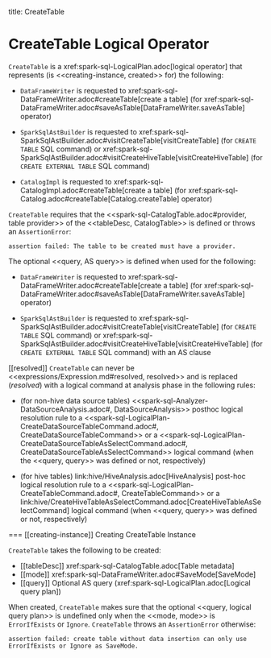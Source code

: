 title: CreateTable

# CreateTable Logical Operator

`CreateTable` is a xref:spark-sql-LogicalPlan.adoc[logical operator] that represents (is <<creating-instance, created>> for) the following:

* `DataFrameWriter` is requested to xref:spark-sql-DataFrameWriter.adoc#createTable[create a table] (for xref:spark-sql-DataFrameWriter.adoc#saveAsTable[DataFrameWriter.saveAsTable] operator)

* `SparkSqlAstBuilder` is requested to xref:spark-sql-SparkSqlAstBuilder.adoc#visitCreateTable[visitCreateTable] (for `CREATE TABLE` SQL command) or xref:spark-sql-SparkSqlAstBuilder.adoc#visitCreateHiveTable[visitCreateHiveTable] (for `CREATE EXTERNAL TABLE` SQL command)

* `CatalogImpl` is requested to xref:spark-sql-CatalogImpl.adoc#createTable[create a table] (for xref:spark-sql-Catalog.adoc#createTable[Catalog.createTable] operator)

`CreateTable` requires that the <<spark-sql-CatalogTable.adoc#provider, table provider>> of the <<tableDesc, CatalogTable>> is defined or throws an `AssertionError`:

```
assertion failed: The table to be created must have a provider.
```

The optional <<query, AS query>> is defined when used for the following:

* `DataFrameWriter` is requested to xref:spark-sql-DataFrameWriter.adoc#createTable[create a table] (for xref:spark-sql-DataFrameWriter.adoc#saveAsTable[DataFrameWriter.saveAsTable] operator)

* `SparkSqlAstBuilder` is requested to xref:spark-sql-SparkSqlAstBuilder.adoc#visitCreateTable[visitCreateTable] (for `CREATE TABLE` SQL command) or xref:spark-sql-SparkSqlAstBuilder.adoc#visitCreateHiveTable[visitCreateHiveTable] (for `CREATE EXTERNAL TABLE` SQL command) with an AS clause

[[resolved]]
`CreateTable` can never be <<expressions/Expression.md#resolved, resolved>> and is replaced (_resolved_) with a logical command at analysis phase in the following rules:

* (for non-hive data source tables) <<spark-sql-Analyzer-DataSourceAnalysis.adoc#, DataSourceAnalysis>> posthoc logical resolution rule to a <<spark-sql-LogicalPlan-CreateDataSourceTableCommand.adoc#, CreateDataSourceTableCommand>> or a <<spark-sql-LogicalPlan-CreateDataSourceTableAsSelectCommand.adoc#, CreateDataSourceTableAsSelectCommand>> logical command (when the <<query, query>> was defined or not, respectively)

* (for hive tables) link:hive/HiveAnalysis.adoc[HiveAnalysis] post-hoc logical resolution rule to a <<spark-sql-LogicalPlan-CreateTableCommand.adoc#, CreateTableCommand>> or a link:hive/CreateHiveTableAsSelectCommand.adoc[CreateHiveTableAsSelectCommand] logical command (when <<query, query>> was defined or not, respectively)

=== [[creating-instance]] Creating CreateTable Instance

`CreateTable` takes the following to be created:

* [[tableDesc]] xref:spark-sql-CatalogTable.adoc[Table metadata]
* [[mode]] xref:spark-sql-DataFrameWriter.adoc#SaveMode[SaveMode]
* [[query]] Optional AS query (xref:spark-sql-LogicalPlan.adoc[Logical query plan])

When created, `CreateTable` makes sure that the optional <<query, logical query plan>> is undefined only when the <<mode, mode>> is `ErrorIfExists` or `Ignore`. `CreateTable` throws an `AssertionError` otherwise:

```
assertion failed: create table without data insertion can only use ErrorIfExists or Ignore as SaveMode.
```
